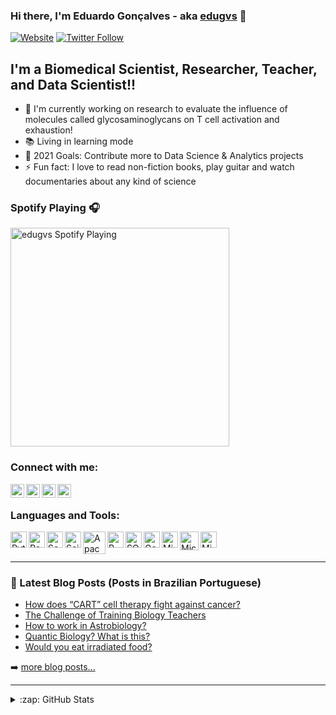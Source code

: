 ### Hi there, I'm Eduardo Gonçalves - aka [edugvs][website] 👋

[![Website](https://img.shields.io/website?label=edugvs.github.io/&style=for-the-badge&url=https://edugvs.github.io/)](https://edugvs.github.io/)
[![Twitter Follow](https://img.shields.io/twitter/follow/edugvs?color=1DA1F2&logo=twitter&style=for-the-badge)](https://twitter.com/intent/follow?original_referer=https%3A%2F%2Fgithub.com%2Fedugvs&screen_name=edugvs)

## I'm a Biomedical Scientist, Researcher, Teacher, and Data Scientist!!

- 🔬 I'm currently working on research to evaluate the influence of molecules called glycosaminoglycans on T cell activation and exhaustion!
- 📚 Living in learning mode
- 🥅 2021 Goals: Contribute more to Data Science & Analytics projects
- ⚡ Fun fact: I love to read non-fiction books, play guitar and watch documentaries about any kind of science

### Spotify Playing 🎧

[<img src="https://now-playing-codestackr.vercel.app/api/spotify-playing" alt="edugvs Spotify Playing" width="350" />](https://open.spotify.com/user/12150923777)

### Connect with me:

[<img align="left" alt="edugvs.github.io" width="22px" src="https://i.postimg.cc/6p76W6SQ/apple-touch-icon.png" />][website]
[<img align="left" alt="edugvs | Twitter" width="22px" src="https://cdnlogo.com/logos/t/96/twitter-icon.svg" />][twitter]
[<img align="left" alt="edugvs | LinkedIn" width="22px" src="https://image.flaticon.com/icons/png/512/174/174857.png" />][linkedin]
[<img align="left" alt="edugvs | Instagram" width="22px" src="https://upload.wikimedia.org/wikipedia/commons/e/e7/Instagram_logo_2016.svg" />][instagram]

<br />

### Languages and Tools:

<img align="left" alt="Python" width="26px" src="https://upload.wikimedia.org/wikipedia/commons/thumb/c/c3/Python-logo-notext.svg/1200px-Python-logo-notext.svg.png" />
<img align="left" alt="Pandas" width="26px" src="https://i.postimg.cc/wvYjbKwj/pandas-logo.png" />
<img align="left" alt="Seaborn" width="26px" src="https://i.postimg.cc/2898NL0J/seaborn-logo.png" />
<img align="left" alt="Scikit-Learn" width="26px" src="https://i.postimg.cc/QNbdSy1j/SCIKITLEARN-LOGO.png" />
<img align="left" alt="Apache Spark" width="36px" src="https://i.postimg.cc/9FQFkYYZ/spark-logo.png" />
<img align="left" alt="R Language" width="26px" src="https://i.postimg.cc/C5FLSGTy/r-logo.png" />
<img align="left" alt="SQL" width="26px" src="https://www.freeiconspng.com/uploads/sql-server-icon-png-29.png" />
<img align="left" alt="Google Analytics" width="26px" src="https://i.postimg.cc/sXPDknL9/ga-logo2.png" />
<img align="left" alt="Microsoft Power BI" width="26px" src="https://ellipsesolutions.com/wp-content/uploads/2017/01/PowerBI-Logo.png" />
<img align="left" alt="Microsoft Azure Machine Learning" width="30px" src="https://ms-toolsai.gallerycdn.vsassets.io/extensions/ms-toolsai/vscode-ai/0.5.1/1556575437282/Microsoft.VisualStudio.Services.Icons.Default" />
<img align="left" alt="Microsoft Office" width="26px" src="https://upload.wikimedia.org/wikipedia/commons/thumb/0/0c/Microsoft_Office_logo_%282013%E2%80%932019%29.svg/864px-Microsoft_Office_logo_%282013%E2%80%932019%29.svg.png" />

<br />
<br />

---

### 📕 Latest Blog Posts (Posts in Brazilian Portuguese)

<!-- BLOG-POST-LIST:START -->
- [How does “CART” cell therapy fight against cancer?](https://biologiaparabiologos.com.br/saiba-como-a-imunoterapia-celular-combate-o-cancer/)
- [The Challenge of Training Biology Teachers](https://biologiaparabiologos.com.br/o-desafio-de-formar-professores-de-biologia/)
- [How to work in Astrobiology?](https://biologiaparabiologos.com.br/como-atuar-na-astrobiologia/)
- [Quantic Biology? What is this?](https://biologiaparabiologos.com.br/a-incrivel-ciencia-da-biologia-quantica/)
- [Would you eat irradiated food?](https://biologiaparabiologos.com.br/duas-utilidades-das-radiacoes-que-voce-provavelmente-nao-sabia/)
<!-- BLOG-POST-LIST:END -->

➡️ [more blog posts...](https://biologiaparabiologos.com.br/)

---


<details>
  <summary>:zap: GitHub Stats</summary>

  [![Anurag's GitHub stats](https://github-readme-stats.vercel.app/api?username=edugvs)](https://github.com/edugvs/github-readme-stats)

</details>

[website]: https://edugvs.github.io/
[twitter]: https://twitter.com/edugvs
[instagram]: https://www.instagram.com/edugvs/
[linkedin]: https://www.linkedin.com/in/eduardogpereira/
